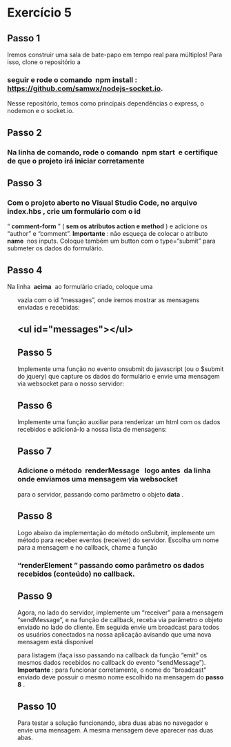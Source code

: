 # Exercício 5

## Passo 1

Iremos construir uma sala de bate-papo em tempo real para múltiplos! Para isso, clone o repositório a

### seguir e rode o comando ​ npm install ​: ​https://github.com/samwx/nodejs-socket.io​.

Nesse repositório, temos como principais dependências o express, o nodemon e o socket.io.

## Passo 2

### Na linha de comando, rode o comando ​ npm start ​ e certifique de que o projeto irá iniciar corretamente

## Passo 3

### Com o projeto aberto no Visual Studio Code, no arquivo ​ index.hbs ​, crie um formulário com o id

“​ **comment-form** ​” (​ **sem os atributos action e method** ​) e adicione os <inputs> “author” e “comment”.
**Importante** ​: não esqueça de colocar o atributo ​ **name** ​ nos inputs.
Coloque também um button com o type=”submit” para submeter os dados do formulário.

## Passo 4

Na linha ​ **acima** ​ ao formulário criado, coloque uma <ul> vazia com o id “messages”, onde iremos mostrar
as mensagens enviadas e recebidas:

## <​ul​ ​id​=​"messages"​></​ul​>

## Passo 5

Implemente uma função no evento onsubmit do javascript (ou o $submit do jquery) que capture os
dados do formulário e envie uma mensagem via websocket para o nosso servidor:


## Passo 6

Implemente uma função auxiliar para renderizar um html com os dados recebidos e adicioná-lo a nossa
lista de mensagens:

## Passo 7

### Adicione o método ​ renderMessage ​ ​ logo antes ​ da linha onde enviamos uma mensagem via websocket

para o servidor, passando como parâmetro o objeto ​ **data** ​.

## Passo 8

Logo abaixo da implementação do método onSubmit, implemente um método para receber eventos
(receiver) do servidor. Escolha um nome para a mensagem e no callback, chame a função

### “​ renderElement ​” passando como parâmetro os dados recebidos (conteúdo) no callback.

## Passo 9

Agora, no lado do servidor, implemente um “receiver” para a mensagem “sendMessage”, e na função de
callback, receba via parâmetro o objeto enviado no lado do cliente. Em seguida envie um broadcast para
todos os usuários conectados na nossa aplicação avisando que uma nova mensagem está disponível


para listagem (faça isso passando na callback da função “emit” os mesmos dados recebidos no callback
do evento “sendMessage”). ​ **Importante** ​: para funcionar corretamente, o nome do “broadcast” enviado
deve possuir o mesmo nome escolhido na mensagem do ​ **passo 8** ​.

## Passo 10

Para testar a solução funcionando, abra duas abas no navegador e envie uma mensagem. A mesma
mensagem deve aparecer nas duas abas.


